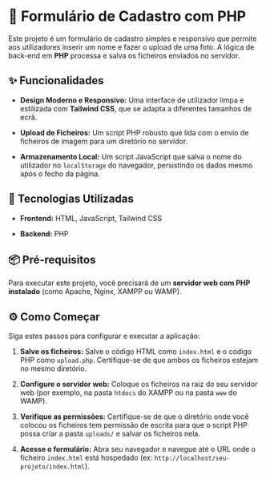 # 📸 Formulário de Cadastro com PHP

Este projeto é um formulário de cadastro simples e responsivo que permite aos utilizadores inserir um nome e fazer o upload de uma foto. A lógica de back-end em **PHP** processa e salva os ficheiros enviados no servidor.

## ✨ Funcionalidades

* **Design Moderno e Responsivo:** Uma interface de utilizador limpa e estilizada com **Tailwind CSS**, que se adapta a diferentes tamanhos de ecrã.

* **Upload de Ficheiros:** Um script PHP robusto que lida com o envio de ficheiros de imagem para um diretório no servidor.

* **Armazenamento Local:** Um script JavaScript que salva o nome do utilizador no `localStorage` do navegador, persistindo os dados mesmo após o fecho da página.

## 🚀 Tecnologias Utilizadas

* **Frontend:** HTML, JavaScript, Tailwind CSS

* **Backend:** PHP

## 📦 Pré-requisitos

Para executar este projeto, você precisará de um **servidor web com PHP instalado** (como Apache, Nginx, XAMPP ou WAMP).

## ⚙️ Como Começar

Siga estes passos para configurar e executar a aplicação:

1. **Salve os ficheiros:** Salve o código HTML como `index.html` e o código PHP como `upload.php`. Certifique-se de que ambos os ficheiros estejam no mesmo diretório.

2. **Configure o servidor web:** Coloque os ficheiros na raiz do seu servidor web (por exemplo, na pasta `htdocs` do XAMPP ou na pasta `www` do WAMP).

3. **Verifique as permissões:** Certifique-se de que o diretório onde você colocou os ficheiros tem permissão de escrita para que o script PHP possa criar a pasta `uploads/` e salvar os ficheiros nela.

4. **Acesse o formulário:**
   Abra seu navegador e navegue até o URL onde o ficheiro `index.html` está hospedado (ex: `http://localhost/seu-projeto/index.html`).
